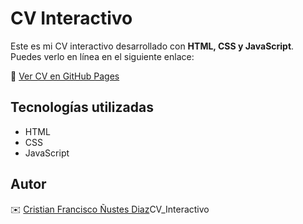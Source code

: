 # CV Interactivo

Este es mi CV interactivo desarrollado con **HTML, CSS y JavaScript**. Puedes verlo en línea en el siguiente enlace:

🔗 [Ver CV en GitHub Pages](https://github.com/Cristinustes/CV_Interactivo)

## Tecnologías utilizadas
- HTML
- CSS
- JavaScript

## Autor
✉️ [Cristian Francisco Ñustes Diaz](https://www.linkedin.com/in/cristian-francisco-%C3%B1ustes-diaz-3a781b229/)CV_Interactivo
